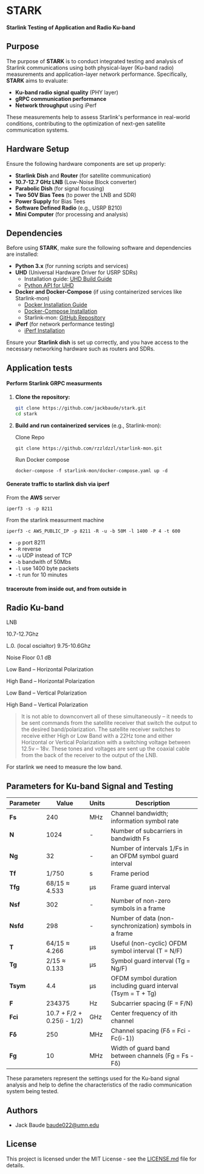 # STARK  
**Starlink Testing of Application and Radio Ku-band**

## Purpose

The purpose of **STARK** is to conduct integrated testing and analysis of Starlink communications using both physical-layer (Ku-band radio) measurements and application-layer network performance. Specifically, **STARK** aims to evaluate:

- **Ku-band radio signal quality** (PHY layer)
- **gRPC communication performance**
- **Network throughput** using iPerf

These measurements help to assess Starlink's performance in real-world conditions, contributing to the optimization of next-gen satellite communication systems.

## Hardware Setup

Ensure the following hardware components are set up properly:

- **Starlink Dish** and **Router** (for satellite communication)
- **10.7-12.7 GHz LNB** (Low-Noise Block converter)
- **Parabolic Dish** (for signal focusing)
- **Two 50V Bias Tees** (to power the LNB and SDR)
- **Power Supply** for Bias Tees
- **Software Defined Radio** (e.g., USRP B210)
- **Mini Computer** (for processing and analysis)

## Dependencies

Before using **STARK**, make sure the following software and dependencies are installed:

- **Python 3.x** (for running scripts and services)
- **UHD** (Universal Hardware Driver for USRP SDRs)  
  - Installation guide: [UHD Build Guide](https://files.ettus.com/manual/page_build_guide.html)  
  - [Python API for UHD](https://pysdr.org/content/usrp.html)
- **Docker and Docker-Compose** (if using containerized services like Starlink-mon)  
  - [Docker Installation Guide](https://docs.docker.com/get-docker/)
  - [Docker-Compose Installation](https://docs.docker.com/compose/install/)
  - Starlink-mon: [GitHub Repository](https://github.com/rzzldzzl/starlink-mon)
- **iPerf** (for network performance testing)  
  - [iPerf Installation](https://iperf.fr/)

Ensure your **Starlink dish** is set up correctly, and you have access to the necessary networking hardware such as routers and SDRs.


## Application tests

#### Perform Starlink GRPC measurments 

1. **Clone the repository:**

   ```bash
   git clone https://github.com/jackbaude/stark.git
   cd stark
   ```

2. **Build and run containerized services** (e.g., Starlink-mon):   

    Clone Repo  

    ```git clone https://github.com/rzzldzzl/starlink-mon.git```

    Run Docker compose

    ```docker-compose -f starlink-mon/docker-compose.yaml up -d```

#### Generate traffic to starlink dish via iperf

From the **AWS** server
```
iperf3 -s -p 8211
```

From the starlink measurment machine

```
iperf3 -c AWS_PUBLIC_IP -p 8211 -R -u -b 50M -l 1400 -P 4 -t 600 
```
* `-p` port 8211
* `-R` reverse
* `-u` UDP instead of TCP
* `-b` bandwith of 50Mbs
* `-l` use 1400 byte packets
* `-t` run for 10 minutes

#### traceroute from inside out, and from outside in

## Radio Ku-band
LNB 

10.7-12.7Ghz

L.0. (local oscialtor) 9.75-10.6Ghz

Noise Floor 0.1 dB

Low Band – Horizontal Polarization

High Band – Horizontal Polarization

Low Band – Vertical Polarization

High Band – Vertical Polarization

> It is not able to downconvert all of these simultaneously – it needs to be sent commands from the satellite receiver that switch the output to the desired band/polarization. The satellite receiver switches to receive either High or Low Band with a 22Hz tone and either Horizontal or Vertical Polarization with a switching voltage between 12.5v – 18v. These tones and voltages are sent up the coaxial cable from the back of the receiver to the output of the LNB.


For starlink we need to measure the low band. 


## Parameters for Ku-band Signal and Testing

| Parameter | Value   | Units | Description                                                                 |
|-----------|---------|-------|-----------------------------------------------------------------------------|
| **Fs**        | 240     | MHz   | Channel bandwidth; information symbol rate                                  |
| **N**         | 1024    | -     | Number of subcarriers in bandwidth Fs                                       |
| **Ng**        | 32      | -     | Number of intervals 1/Fs in an OFDM symbol guard interval                    |
| **Tf**        | 1/750   | s     | Frame period                                                                |
| **Tfg**       | 68/15 ≈ 4.533 | µs | Frame guard interval                                                         |
| **Nsf**       | 302     | -     | Number of non-zero symbols in a frame                                       |
| **Nsfd**      | 298     | -     | Number of data (non-synchronization) symbols in a frame                     |
| **T**         | 64/15 ≈ 4.266 | µs | Useful (non-cyclic) OFDM symbol interval (T = N/F)                          |
| **Tg**        | 2/15 ≈ 0.133  | µs | Symbol guard interval (Tg = Ng/F)                                           |
| **Tsym**      | 4.4     | µs    | OFDM symbol duration including guard interval (Tsym = T + Tg)               |
| **F**         | 234375  | Hz    | Subcarrier spacing (F = F/N)                                                |
| **Fci**       | 10.7 + F/2 + 0.25(i - 1/2) | GHz | Center frequency of ith channel                                           |
| **Fδ**        | 250     | MHz   | Channel spacing (Fδ = Fci - Fc(i-1))                                        |
| **Fg**        | 10      | MHz   | Width of guard band between channels (Fg = Fs - Fδ)                         |

These parameters represent the settings used for the Ku-band signal analysis and help to define the characteristics of the radio communication system being tested.

## Authors
- Jack Baude <baude022@umn.edu>

## License
This project is licensed under the MIT License - see the [LICENSE.md](LICENSE.md) file for details.
```
